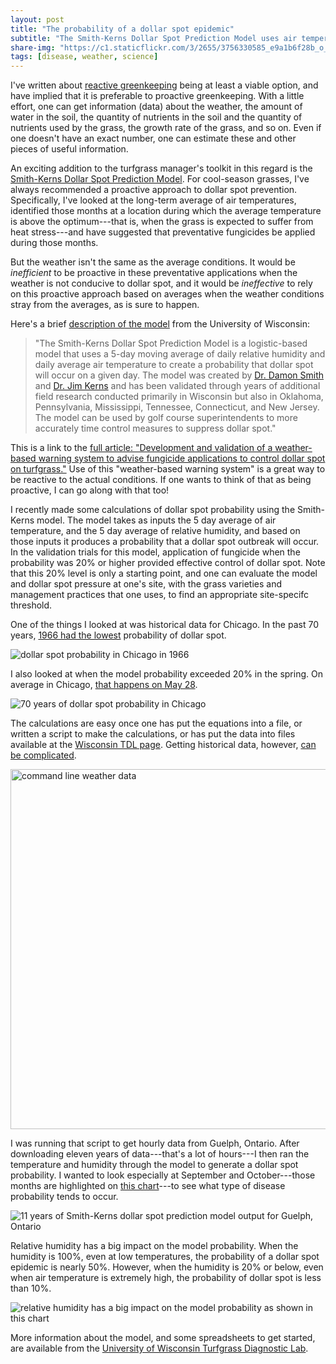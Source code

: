 ```yaml
---
layout: post
title: "The probability of a dollar spot epidemic"
subtitle: "The Smith-Kerns Dollar Spot Prediction Model uses air temperature and relative humidity to give a probability that dollar spot disease will occur on turfgrass. Here's how it works."
share-img: "https://c1.staticflickr.com/3/2655/3756330585_e9a1b6f28b_o_d.jpg"
tags: [disease, weather, science]
---
```


I've written about [reactive greenkeeping](https://www.asianturfgrass.com/2018-04-01-is-reactive-better-than-proactive/) being at least a viable option, and have implied that it is preferable to proactive greenkeeping. With a little effort, one can get information (data) about the weather, the amount of water in the soil, the quantity of nutrients in the soil and the quantity of nutrients used by the grass, the growth rate of the grass, and so on. Even if one doesn't have an exact number, one can estimate these and other pieces of useful information.

An exciting addition to the turfgrass manager's toolkit in this regard is the [Smith-Kerns Dollar Spot Prediction Model](https://tdl.wisc.edu/dollar-spot-model/). For cool-season grasses, I've always recommended a proactive approach to dollar spot prevention. Specifically, I've looked at the long-term average of air temperatures, identified those months at a location during which the average temperature is above the optimum---that is, when the grass is expected to suffer from heat stress---and have suggested that preventative fungicides be applied during those months. 

But the weather isn't the same as the average conditions. It would be *inefficient* to be proactive in these preventative applications when the weather is not conducive to dollar spot, and it would be *ineffective* to rely on this proactive approach based on averages when the weather conditions stray from the averages, as is sure to happen.

Here's a brief [description of the model](https://tdl.wisc.edu/dollar-spot-model/) from the University of Wisconsin:

> "The Smith-Kerns Dollar Spot Prediction Model is a logistic-based model that uses a 5-day moving average of daily relative humidity and daily average air temperature to create a probability that dollar spot will occur on a given day. The model was created by [Dr. Damon Smith](http://www.plantpath.wisc.edu/users/dsmith99) and [Dr. Jim Kerns](https://plantpath.cals.ncsu.edu/people/faculty/jim-kerns/) and has been validated through years of additional field research conducted primarily in Wisconsin but also in Oklahoma, Pennsylvania, Mississippi, Tennessee, Connecticut, and New Jersey. The model can be used by golf course superintendents to more accurately time control measures to suppress dollar spot."

This is a link to the [full article: "Development and validation of a weather-based warning system to advise fungicide applications to control dollar spot on turfgrass."](http://journals.plos.org/plosone/article?id=10.1371/journal.pone.0194216) Use of this "weather-based warning system" is a great way to be reactive to the actual conditions. If one wants to think of that as being proactive, I can go along with that too!

I recently made some calculations of dollar spot probability using the Smith-Kerns model. The model takes as inputs the 5 day average of air temperature, and the 5 day average of relative humidity, and based on those inputs it produces a probability that a dollar spot outbreak will occur. In the validation trials for this model, application of fungicide when the probability was 20% or higher provided effective control of dollar spot. Note that this 20% level is only a starting point, and one can evaluate the model and dollar spot pressure at one's site, with the grass varieties and management practices that one uses, to find an appropriate site-specifc threshold.

One of the things I looked at was historical data for Chicago. In the past 70 years, [1966 had the lowest](https://c2.staticflickr.com/2/1742/40645369410_096ece6315_b_d.jpg) probability of dollar spot.

![dollar spot probability in Chicago in 1966](https://c2.staticflickr.com/2/1742/40645369410_096ece6315_b_d.jpg)

I also looked at when the model probability exceeded 20% in the spring. On average in Chicago, [that happens on May 28](https://c2.staticflickr.com/2/1737/40645367990_8d60600216_h_d.jpg).

![70 years of dollar spot probability in Chicago](https://c2.staticflickr.com/2/1737/40645367990_8d60600216_h_d.jpg)

The calculations are easy once one has put the equations into a file, or written a script to make the calculations, or has put the data into files available at the [Wisconsin TDL page](https://tdl.wisc.edu/dollar-spot-model/). Getting historical data, however, [can be complicated](https://flic.kr/p/J2ud48).

<a data-flickr-embed="true"  href="https://www.flickr.com/photos/asianturfgrass/27583804437/in/dateposted-public/" title="command line weather data"><img src="https://farm2.staticflickr.com/1731/27583804437_37cf256061_b.jpg" width="1024" height="576" alt="command line weather data"></a><script async src="//embedr.flickr.com/assets/client-code.js" charset="utf-8"></script>

I was running that script to get hourly data from Guelph, Ontario. After downloading eleven years of data---that's a lot of hours---I then ran the temperature and humidity through the model to generate a dollar spot probability. I wanted to look especially at September and October---those months are highlighted on [this chart](https://www.flickr.com/photos/asianturfgrass/42403786232/sizes/h/)---to see what type of disease probability tends to occur. 

![11 years of Smith-Kerns dollar spot prediction model output for Guelph, Ontario](https://c2.staticflickr.com/2/1736/42403786232_687a30aa81_h_d.jpg)

Relative humidity has a big impact on the model probability. When the humidity is 100%, even at low temperatures, the probability of a dollar spot epidemic is nearly 50%. However, when the humidity is 20% or below, even when air temperature is extremely high, the probability of dollar spot is less than 10%.

![relative humidity has a big impact on the model probability as shown in this chart](https://c2.staticflickr.com/2/1727/40645377050_964dc0cf2c_b_d.jpg)

More information about the model, and some spreadsheets to get started, are available from the [University of Wisconsin Turfgrass Diagnostic Lab](https://tdl.wisc.edu/dollar-spot-model/).











